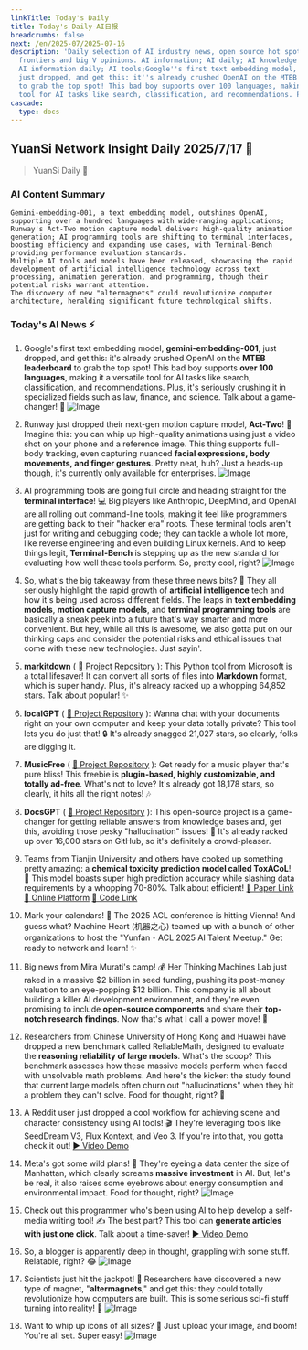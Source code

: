 ```yaml
---
linkTitle: Today's Daily
title: Today's Daily-AI日报
breadcrumbs: false
next: /en/2025-07/2025-07-16
description: 'Daily selection of AI industry news, open source hot spots, academic
  frontiers and big V opinions. AI information; AI daily; AI knowledge base; AI tutorials;
  AI information daily; AI tools;Google''s first text embedding model, gemini-embedding-001,
  just dropped, and get this: it''s already crushed OpenAI on the MTEB leaderboard
  to grab the top spot! This bad boy supports over 100 languages, making it a versatile
  tool for AI tasks like search, classification, and recommendations. Plus...'
cascade:
  type: docs
---
```

## YuanSi Network Insight Daily 2025/7/17 🚀

> YuanSi Daily 📰

### **AI Content Summary**

```
Gemini-embedding-001, a text embedding model, outshines OpenAI, supporting over a hundred languages with wide-ranging applications; Runway's Act-Two motion capture model delivers high-quality animation generation; AI programming tools are shifting to terminal interfaces, boosting efficiency and expanding use cases, with Terminal-Bench providing performance evaluation standards.
Multiple AI tools and models have been released, showcasing the rapid development of artificial intelligence technology across text processing, animation generation, and programming, though their potential risks warrant attention.
The discovery of new "altermagnets" could revolutionize computer architecture, heralding significant future technological shifts.
```

### **Today's AI News** ⚡

1.  Google's first text embedding model, **gemini-embedding-001**, just dropped, and get this: it's already crushed OpenAI on the **MTEB leaderboard** to grab the top spot! This bad boy supports **over 100 languages**, making it a versatile tool for AI tasks like search, classification, and recommendations. Plus, it's seriously crushing it in specialized fields such as law, finance, and science. Talk about a game-changer! 🤯 ![Image](https://assets-v2.circle.so/skxegz5bhkw66sd3gg7q69zh1652)

2.  Runway just dropped their next-gen motion capture model, **Act-Two**! 🚀 Imagine this: you can whip up high-quality animations using just a video shot on your phone and a reference image. This thing supports full-body tracking, even capturing nuanced **facial expressions, body movements, and finger gestures**. Pretty neat, huh? Just a heads-up though, it's currently only available for enterprises. ![Image](https://assets-v2.circle.so/tj2rk8jn1y8i7swm84j8sdi26gvp)

3.  AI programming tools are going full circle and heading straight for the **terminal interface**! 💻 Big players like Anthropic, DeepMind, and OpenAI are all rolling out command-line tools, making it feel like programmers are getting back to their "hacker era" roots. These terminal tools aren't just for writing and debugging code; they can tackle a whole lot more, like reverse engineering and even building Linux kernels. And to keep things legit, **Terminal-Bench** is stepping up as the new standard for evaluating how well these tools perform. So, pretty cool, right? ![Image](https://pic.chinaz.com/picmap/202310311604481503_3.jpg)

4.  So, what's the big takeaway from these three news bits? 🤔 They all seriously highlight the rapid growth of **artificial intelligence** tech and how it's being used across different fields. The leaps in **text embedding models**, **motion capture models**, and **terminal programming tools** are basically a sneak peek into a future that's way smarter and more convenient. But hey, while all this is awesome, we also gotta put on our thinking caps and consider the potential risks and ethical issues that come with these new technologies. Just sayin'.

5.  **markitdown** ( [🔗 Project Repository](https://github.com/microsoft/markitdown) ): This Python tool from Microsoft is a total lifesaver! It can convert all sorts of files into **Markdown** format, which is super handy. Plus, it's already racked up a whopping 64,852 stars. Talk about popular! ✨

6.  **localGPT** ( [🔗 Project Repository](https://github.com/PromtEngineer/localGPT) ): Wanna chat with your documents right on your own computer and keep your data totally private? This tool lets you do just that! 🔒 It's already snagged 21,027 stars, so clearly, folks are digging it.

7.  **MusicFree** ( [🔗 Project Repository](https://github.com/maotoumao/MusicFree) ): Get ready for a music player that's pure bliss! This freebie is **plugin-based, highly customizable, and totally ad-free**. What's not to love? It's already got 18,178 stars, so clearly, it hits all the right notes! 🎶

8.  **DocsGPT** ( [🔗 Project Repository](https://github.com/arc53/DocsGPT) ): This open-source project is a game-changer for getting reliable answers from knowledge bases and, get this, avoiding those pesky "hallucination" issues! 🤩 It's already racked up over 16,000 stars on GitHub, so it's definitely a crowd-pleaser.

9.  Teams from Tianjin University and others have cooked up something pretty amazing: a **chemical toxicity prediction model called ToxACoL**! 🧪 This model boasts super high prediction accuracy while slashing data requirements by a whopping 70-80%. Talk about efficient! [🔗 Paper Link](https://www.nature.com/articles/s41467-025-60989-7) [🔗 Online Platform](https://toxacol.bioinforai.tech/) [🔗 Code Link](https://github.com/LuJiangTHU/Acute_Toxicity_FSL)

10. Mark your calendars! 📅 The 2025 ACL conference is hitting Vienna! And guess what? Machine Heart (机器之心) teamed up with a bunch of other organizations to host the "Yunfan・ACL 2025 AI Talent Meetup." Get ready to network and learn! ✨

11. Big news from Mira Murati's camp! 💰 Her Thinking Machines Lab just raked in a massive $2 billion in seed funding, pushing its post-money valuation to an eye-popping $12 billion. This company is all about building a killer AI development environment, and they're even promising to include **open-source components** and share their **top-notch research findings**. Now that's what I call a power move! 💪

12. Researchers from Chinese University of Hong Kong and Huawei have dropped a new benchmark called ReliableMath, designed to evaluate the **reasoning reliability of large models**. What's the scoop? This benchmark assesses how these massive models perform when faced with unsolvable math problems. And here's the kicker: the study found that current large models often churn out "hallucinations" when they hit a problem they can't solve. Food for thought, right? 🧐

13. A Reddit user just dropped a cool workflow for achieving scene and character consistency using AI tools! 🎬 They're leveraging tools like SeedDream V3, Flux Kontext, and Veo 3. If you're into that, you gotta check it out! [▶️ Video Demo](https://www.youtube.com/watch?v=RtYlCe7ekvE)

14. Meta's got some wild plans! 🤯 They're eyeing a data center the size of Manhattan, which clearly screams **massive investment** in AI. But, let's be real, it also raises some eyebrows about energy consumption and environmental impact. Food for thought, right? ![Image](https://external-preview.redd.it/hu62peakqt0AdAiqcKT_IEkC3Ykspz4-C-ulew8pKrc.jpeg?width=640&crop=smart&auto=webp&s=bae548b46816c02f42622c22de56a8b21b6f24a5)

15. Check out this programmer who's been using AI to help develop a self-media writing tool! ✍️ The best part? This tool can **generate articles with just one click**. Talk about a time-saver! [▶️ Video Demo](https://video.twimg.com/amplify_video/1945356266995687424/vid/avc1/1228x720/WShOb3sGOYNXFVSE.mp4?tag=14)

16. So, a blogger is apparently deep in thought, grappling with some stuff. Relatable, right? 😂 ![Image](https://pbs.twimg.com/media/GwAfNjHWQAAdp1b?format=jpg&name=orig)

17. Scientists just hit the jackpot! 🎉 Researchers have discovered a new type of magnet, "**altermagnets**," and get this: they could totally revolutionize how computers are built. This is some serious sci-fi stuff turning into reality! 🤯 ![Image](https://cdn4.cdn-telegram.org/file/qzQsh2acuJ3Ec_LxwvYkndjLyV6SD4aiCFoorH7quWJQxgqvHyTJO9SVG9fl_7zDe_sTZM4wuq7M08eBsRD31yGTjmmd3qbwULGwXAMaMqizaJUjtVcfWmMrHdp9xSHUE65--HDKyePIM1i8G04ljdxSbDIW320vm87ag1mME1jTkYIssJeJvVa8mqC4ijK_YRrfpT_x7UvZnvPYSQBgSTerM0EQXRGJPJjTUYVCZma92IQBauBx-MUDDOvRnBPSBLEgEooqHlqZf46nlxqGBhJAQFkuetIZStgoSwP3AbX-KB155DZmQuhkbkRfQq2rUXa0X05E2FTG1eksScQYQ.jpg)

18. Want to whip up icons of all sizes? 🎨 Just upload your image, and boom! You're all set. Super easy! ![Image](https://pbs.twimg.com/media/GwAI20nbbAEex0u?format=jpg&name=orig)